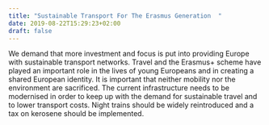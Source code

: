 ```yaml
---
title: "Sustainable Transport For The Erasmus Generation  "
date: 2019-08-22T15:29:23+02:00
draft: false
---
```


We demand that more investment and focus is put into providing Europe with sustainable transport networks.
Travel and the Erasmus+ scheme have played an important role in the lives of young Europeans and in creating a shared European identity.
It is important that neither mobility nor the environment are sacrificed.
The current infrastructure needs to be modernised in order to keep up with the demand for sustainable travel and to lower transport costs.
Night trains should be widely reintroduced and a tax on kerosene should be implemented.
